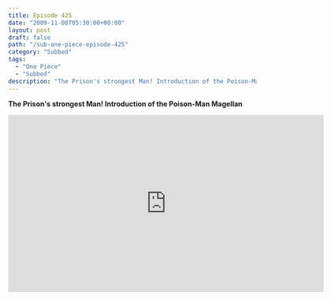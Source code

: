 ```yaml
---
title: Episode 425
date: "2009-11-08T05:30:00+00:00"
layout: post
draft: false
path: "/sub-one-piece-episode-425"
category: "Subbed"
tags:
  - "One Piece"
  - "Subbed"
description: "The Prison's strongest Man! Introduction of the Poison-Man Magellan"
---
```


**The Prison's strongest Man! Introduction of the Poison-Man Magellan**

<iframe width="640" height="360" src="https://www.rapidvideo.com/e/G0NO70Y4HN" frameborder="0" marginwidth=0 marginheight=0 scrolling=no allowfullscreen></iframe>

